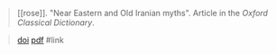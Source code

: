 > [[rose]]. "Near Eastern and Old Iranian myths". Article in the *Oxford Classical Dictionary*. 

> [doi](https://doi-org.ezproxy.lib.utexas.edu/10.1093/acrefore/9780199381135.013.8150)
> [pdf](a/j-rose2019.pdf)
> #link 